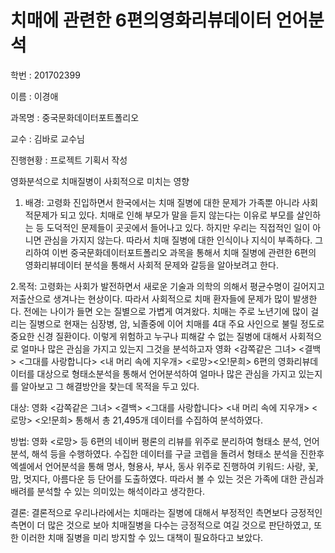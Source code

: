 # 치매에 관련한 6편의영화리뷰데이터 언어분석
학번 : 201702399

이름 : 이경애

과목명 : 중국문화데이터포트폴리오

교수 : 김바로 교수님

진행현황 : 프로젝트 기획서 작성

  영화분석으로 치매질병이 사회적으로 미치는 영향
  
  1. 배경: 고령화 진입하면서 한국에서는 치매 질병에 대한 문제가 가족뿐 아니라 사회적문제가 되고 있다. 치매로 인해 부모가 말을 듣지 않는다는 이유로 부모를 살인하는 등 도덕적인 문제들이 곳곳에서 들어나고 있다. 하지만 우리는 직접적인 일이 아니면 관심을 가지지 않는다. 따라서 치매 질병에 대한 인식이나 지식이 부족하다. 그리하여 이번 중국문화데이터포트폴리오 과목을 통해서 치매 질병에 관련한 6편의 영화리뷰데이터 분석을 통해서 사회적 문제와 갈등을 알아보려고 한다.
  
  2.목적: 고령화는 사회가 발전하면서 새로운 기술과 의학의 의해서 평균수명이 길어지고 저출산으로 생겨나는 현상이다. 따라서 사회적으로 치매 환자들에 문제가 많이 발생한다. 전에는 나이가 들면 오는 질별으로 가볍게 여겨왔다. 치매는 주로 노년기에 많이 걸리는 질병으로 현재는 심장병, 암, 뇌졸중에 이어 치매를 4대 주요 사인으로 불릴 정도로 중요한 신경 질환이다. 이렇게 위험하고 누구나 피해갈 수 없는 질병에 대해서 사회적으로 얼마나 많은 관심을 가지고 있는지 그것을 분석하고자 영화 <감쪽같은 그녀> <결백> <그대를 사랑합니다> <내 머리 속에 지우개> <로망><오!문희> 6편의 영화리뷰데이터를 대상으로 형태소분석을 통해서 언어분석하여 얼마나 많은 관심을 가지고 있는지를 알아보고 그 해결방안을 찾는데 목적을 두고 있다.
  
  대상: 영화  <감쪽같은 그녀> <결백> <그대를 사랑합니다> <내 머리 속에 지우개> <로망> <오!문희> 통해서 총 21,495개 데이터를 수집하여 분석하였다.
  
  방법: 영화 <로망> 등 6편의 네이버 평론의 리뷰를 위주로 분리하여 형태소 분석, 언어분석, 해석 등을 수행하였다. 수집한 데이터를 구글 코렙을 돌려서 형태소 분석을 진한후 엑셀에서 언어분석을 통해 명사, 형용사, 부사, 동사 위주로 진행하여 키워드: 사랑, 꽃, 맘,  멋지다, 아름다운 등 단어를 도출하였다. 따라서 볼 수 있는 것은 가족에 대한 관심과 배려를 분석할 수 있는 의미있는 해석이라고 생각한다. 
  
  결론: 결론적으로 우리나라에서는 치매라는 질병에 대해서 부정적인 측면보다 긍정적인 측면이 더 많은 것으로 보아 치매질병을 다수는 긍정적으로 여길 것으로 판단하였고, 또한 이러한 치매 질병을 미리 방지할 수 있느 대책이 필요하다고 보았다.
 
 
